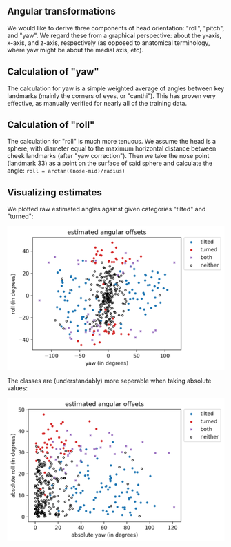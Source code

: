 ## Angular transformations

We would like to derive three components of head orientation: "roll", "pitch", and "yaw". We regard these from a graphical perspective: about the y-axis, x-axis, and z-axis, respectively (as opposed to anatomical terminology, where yaw might be about the medial axis, etc).

## Calculation of "yaw"

The calculation for yaw is a simple weighted average of angles between key landmarks (mainly the corners of eyes, or "canthi"). This has proven very effective, as manually verified for nearly all of the training data.

## Calculation of "roll"

The calculation for "roll" is much more tenuous. We assume the head is a sphere, with diameter equal to the maximum horizontal distance between cheek landmarks (after "yaw correction"). Then we take the nose point (landmark 33) as a point on the surface of said sphere and calculate the angle: `roll = arctan((nose-mid)/radius)`


## Visualizing estimates

We plotted raw estimated angles against given categories "tilted" and "turned":

<img src="figs/roll_yaw.png" width=600>

The classes are (understandably) more seperable when taking absolute values:

<img src="figs/roll_yaw_abs.png" width=600>